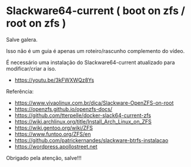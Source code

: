 # Slackware64-current ( boot on zfs / root on zfs )

Salve galera.

Isso não é um guia é apenas um roteiro/rascunho complemento do vídeo.

É necessário uma instalação do Slackware64-current atualizado para modificar/criar a iso.

- https://youtu.be/3kFWXWQz8Ys

Referência:

- https://www.vivaolinux.com.br/dica/Slackware-OpenZFS-on-root
- https://openzfs.github.io/openzfs-docs/
- https://github.com/tterpelle/docker-slack64-current-zfs
- https://wiki.archlinux.org/title/Install_Arch_Linux_on_ZFS
- https://wiki.gentoo.org/wiki/ZFS
- https://www.funtoo.org/ZFS/en
- https://github.com/patrickernandes/slackware-btrfs-instalacao
- https://wordpress.apollostreet.net

Obrigado pela atenção, salve!!!
